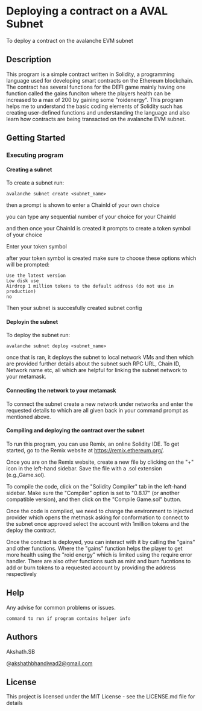 # Deploying a contract on a AVAL Subnet

To deploy a contract on the avalanche EVM subnet 

## Description

This program is a simple contract written in Solidity, a programming language used for developing smart contracts on the Ethereum blockchain. The contract has several functions for the DEFI game mainly having one function called the gains funciton where the players health can be increased to a max of 200 by gaining some "roidenergy".  This program helps me to understand the basic coding elements of Solidity such has creating user-defined functions and understanding the language and also learn how contracts are being transacted on the avalanche EVM subnet. 

## Getting Started

### Executing program

#### Creating a subnet
To create a subnet run:
``` shell
avalanche subnet create <subnet_name>
```
then a prompt is shown to enter a ChainId of your own choice

you can type any sequential number of your choice for your ChainId

and then once your ChainId is created it prompts to create a token symbol of your choice

Enter your token symbol

after your token symbol is created make sure to choose these options which will be prompted:
```shell
Use the latest version
Low disk use
Airdrop 1 million tokens to the default address (do not use in production)
no
```
Then your subnet is succesfully created subnet config

#### Deployin the subnet
To deploy the subnet run:
``` shell
avalanche subnet deploy <subnet_name>
```
once that is ran, it deploys the subnet to local network VMs
and then which are provided further details about the subnet such RPC URL, Chain ID, Network name etc, all which are 
helpful for linking the subnet network to your metamask.

#### Connecting the network to your metamask
To connect the subnet create a new network under networks and enter the requested details to which are all given back in your command prompt as mentioned above.

#### Compiling and deploying the contract over the subnet

To run this program, you can use Remix, an online Solidity IDE. To get started, go to the Remix website at https://remix.ethereum.org/.

Once you are on the Remix website, create a new file by clicking on the "+" icon in the left-hand sidebar. Save the file with a .sol extension (e.g.,Game.sol). 

To compile the code, click on the "Solidity Compiler" tab in the left-hand sidebar. Make sure the "Compiler" option is set to "0.8.17" (or another compatible version), and then click on the "Compile Game.sol" button.

Once the code is compiled, we need to change the environment to injected provider which opens the metmask asking for conformation to connect to the subnet once approved select the account with 1million tokens and the deploy the contract.

Once the contract is deployed, you can interact with it by calling the "gains" and other functions. Where the "gains" function helps the player to get more health using the "roid energy" which is limited using the require error handler. There are also other functions such as mint and burn fucntions to add or burn tokens to a requested account by providing the address respectively

## Help

Any advise for common problems or issues.
```
command to run if program contains helper info
```

## Authors

Akshath.SB  

@akshathbhandiwad2@gmail.com

## License

This project is licensed under the MIT License - see the LICENSE.md file for details
